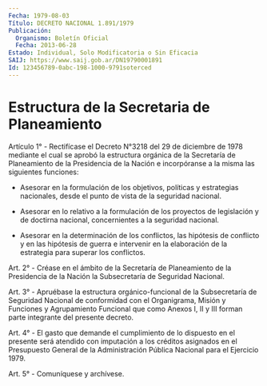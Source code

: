 ```yaml
---
Fecha: 1979-08-03
Título: DECRETO NACIONAL 1.891/1979
Publicación:
  Organismo: Boletín Oficial
  Fecha: 2013-06-28
Estado: Individual, Solo Modificatoria o Sin Eficacia
SAIJ: https://www.saij.gob.ar/DN19790001891
Id: 123456789-0abc-198-1000-9791soterced
---
```

# Estructura de la Secretaria de Planeamiento

<a id="1"></a>
Artículo 1° - Rectifícase el Decreto N°3218 del 29 de diciembre de 1978 mediante el cual se aprobó la estructura orgánica de la Secretaría de Planeamiento de la Presidencia de la Nación e incorpóranse a la misma las siguientes funciones:

- Asesorar en la formulación de los objetivos, políticas y estrategias nacionales, desde el punto de vista de la seguridad nacional.

- Asesorar en lo relativo a la formulación de los proyectos de legislación y de doctirna nacional, concernientes a la seguridad nacional.

- Asesorar en la determinación de los conflictos, las hipótesis de conflicto y en las hipótesis de guerra e intervenir en la elaboración de la estrategia para superar los conflictos.

<a id="2"></a>
Art. 2° - Créase en el ámbito de la Secretaría de Planeamiento de la Presidencia de la Nación la Subsecretaría de Seguridad Nacional.

<a id="3"></a>
Art. 3° - Apruébase la estructura orgánico-funcional de la Subsecretaría de Seguridad Nacional de conformidad con el Organigrama, Misión y Funciones y Agrupamiento Funcional que como Anexos I, II y III forman parte integrante del presente decreto.

<a id="4"></a>
Art. 4° - El gasto que demande el cumplimiento de lo dispuesto en el presente será atendido con imputación a los créditos asignados en el Presupuesto General de la Administración Pública Nacional para el Ejercicio 1979.

<a id="5"></a>
Art. 5° - Comuníquese y archívese.